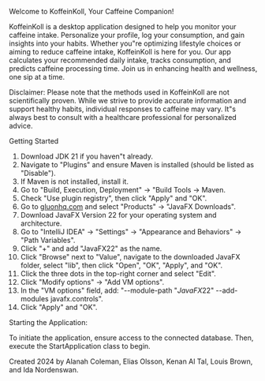 Welcome to KoffeinKoll, Your Caffeine Companion!

KoffeinKoll is a desktop application designed to help you monitor your caffeine intake. Personalize your profile, log your consumption, and gain insights into your habits. Whether you"re optimizing lifestyle choices or aiming to reduce caffeine intake, KoffeinKoll is here for you. Our app calculates your recommended daily intake, tracks consumption, and predicts caffeine processing time. Join us in enhancing health and wellness, one sip at a time.

Disclaimer: Please note that the methods used in KoffeinKoll are not scientifically proven. While we strive to provide accurate information and support healthy habits, individual responses to caffeine may vary. It"s always best to consult with a healthcare professional for personalized advice.

 Getting Started

1. Download JDK 21 if you haven"t already.
2. Navigate to "Plugins" and ensure Maven is installed (should be listed as "Disable").
3. If Maven is not installed, install it.
4. Go to "Build, Execution, Deployment" -> "Build Tools -> Maven.
5. Check "Use plugin registry", then click "Apply" and "OK".
6. Go to [gluonhq.com](https://gluonhq.com/) and select "Products" -> "JavaFX Downloads".
7. Download JavaFX Version 22 for your operating system and architecture.
8. Go to "IntelliJ IDEA" -> "Settings" -> "Appearance and Behaviors" -> "Path Variables".
9. Click "+" and add "JavaFX22" as the name.
10. Click "Browse" next to "Value", navigate to the downloaded JavaFX folder, select "lib", then click "Open", "OK", "Apply", and "OK".
11. Click the three dots in the top-right corner and select "Edit".
12. Click "Modify options" -> "Add VM options".
13. In the "VM options" field, add: "--module-path "$JavaFX22$" --add-modules javafx.controls".
14. Click "Apply" and "OK".

 Starting the Application:

To initiate the application, ensure access to the connected database. Then, execute the StartApplication class to begin.


Created 2024 by Alanah Coleman, Elias Olsson, Kenan Al Tal, Louis Brown, and Ida Nordenswan.
